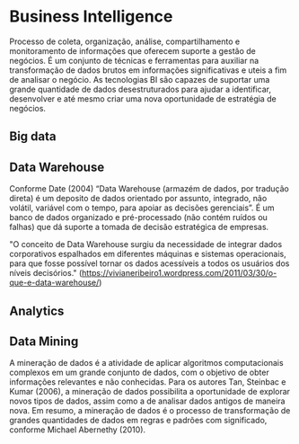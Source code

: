 # Business Intelligence

Processo de coleta, organização, análise, compartilhamento e monitoramento de informações que oferecem suporte a gestão de negócios. É um conjunto de técnicas e ferramentas para auxiliar na transformação de dados brutos em informações significativas e uteis a fim de analisar o negócio. As tecnologias BI são capazes de suportar uma grande quantidade de dados desestruturados para ajudar a identificar, desenvolver e até mesmo criar uma nova oportunidade de estratégia de negócios. 


## Big data

## Data Warehouse
Conforme Date (2004) “Data Warehouse (armazém de dados, por tradução direta) é um deposito de dados orientado por assunto, integrado, não volátil, variável com o tempo, para apoiar as decisões gerenciais”. É um banco de dados organizado e pré-processado (não contém ruídos ou falhas) que dá suporte a tomada de decisão estratégica de empresas.

"O conceito de Data Warehouse surgiu da necessidade de integrar dados corporativos espalhados em diferentes máquinas e sistemas operacionais, para que fosse possível tornar os dados acessíveis a todos os usuários dos níveis decisórios." (https://vivianeribeiro1.wordpress.com/2011/03/30/o-que-e-data-warehouse/)

## Analytics

## Data Mining
A mineração de dados é a atividade de aplicar algoritmos computacionais complexos em um grande conjunto de dados, com o objetivo de obter informações relevantes e não conhecidas. Para os autores Tan, Steinbac e Kumar (2006), a mineração de dados possibilita a oportunidade de explorar novos tipos de dados, assim como a de analisar dados antigos de maneira nova. Em resumo, a mineração de dados é o processo de transformação de grandes quantidades de dados em regras e padrões com significado, conforme Michael Abernethy (2010).




